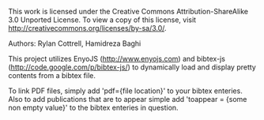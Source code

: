 This work is licensed under the Creative Commons Attribution-ShareAlike 3.0 Unported License. To view a copy of this license, visit http://creativecommons.org/licenses/by-sa/3.0/.


Authors: 
	Rylan Cottrell,
	Hamidreza Baghi

This project utilizes EnyoJS (http://www.enyojs.com) and bibtex-js (http://code.google.com/p/bibtex-js/) to dynamically load and display pretty contents from a bibtex file.


To link PDF files, simply add 'pdf={file location}' to your bibtex enteries. Also to add publications that are to appear simple add 'toappear = {some non empty value}' to the bibtex enteries in question. 
